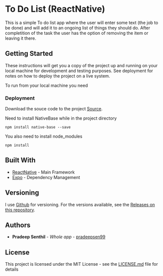 # To Do List (ReactNative) 

This is a simple To do list app where the user will enter some text (the job to be done) and will add it to an ongoing list of things they should do. After completition of the task the user has the option of removing the item or leaving it there.

## Getting Started

These instructions will get you a copy of the project up and running on your local machine for development and testing purposes. See deployment for notes on how to deploy the project on a live system.

To run from your local machine you need 

### Deployment

Download the souce code to the project [Source](https://github.com/pradeepsen99/ReactNative-to_do_list/releases).

Need to install NativeBase while in the project directory

```
npm install native-base --save
```

You also need to install node_modules

```
npm install
```


## Built With

* [ReactNative](https://github.com/facebook/react-native) - Main Framework
* [Expo](https://docs.expo.io/versions/latest/index.html) - Dependency Management

## Versioning

I use [Github](https://github.com) for versioning. For the versions available, see the [Releases on this repository](https://github.com/pradeepsen99/ReactNative-to_do_list/releases). 

## Authors

* **Pradeep Senthil** - *Whole app* - [pradeepsen99](https://github.com/pradeepsen99)

## License

This project is licensed under the MIT License - see the [LICENSE.md](LICENSE.md) file for details

